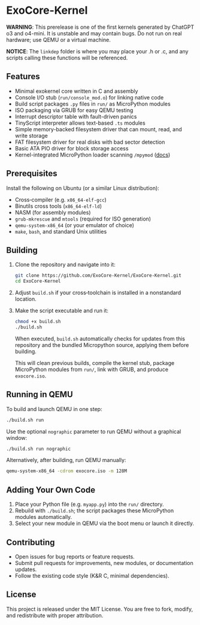 # ExoCore-Kernel

**WARNING**: This prerelease is one of the first kernels generated by ChatGPT o3 and o4-mini. It is unstable and may contain bugs. Do not run on real hardware; use QEMU or a virtual machine.

**NOTICE**: The `linkdep` folder is where you may place your .h or .c, and any scripts calling these functions will be referenced.

## Features

* Minimal exokernel core written in C and assembly
* Console I/O stub (`run/console_mod.o`) for linking native code
* Build script packages `.py` files in `run/` as MicroPython modules
* ISO packaging via GRUB for easy QEMU testing
* Interrupt descriptor table with fault-driven panics
* TinyScript interpreter allows text-based `.ts` modules
* Simple memory-backed filesystem driver that can mount, read, and write storage
* FAT filesystem driver for real disks with bad sector detection
* Basic ATA PIO driver for block storage access
* Kernel-integrated MicroPython loader scanning `/mpymod` ([docs](docs/Kernel-Integrated-Module-Loader.md))

## Prerequisites

Install the following on Ubuntu (or a similar Linux distribution):

* Cross‑compiler (e.g. `x86_64-elf-gcc`)
* Binutils cross tools (`x86_64-elf-ld`)
* NASM (for assembly modules)
* `grub-mkrescue` and `mtools` (required for ISO generation)
* `qemu-system-x86_64` (or your emulator of choice)
* `make`, `bash`, and standard Unix utilities

## Building

1. Clone the repository and navigate into it:

   ```bash
   git clone https://github.com/ExoCore-Kernel/ExoCore-Kernel.git
   cd ExoCore-Kernel
   ```

2. Adjust `build.sh` if your cross‑toolchain is installed in a nonstandard location.

3. Make the script executable and run it:

   ```bash
   chmod +x build.sh
   ./build.sh
   ```

   When executed, `build.sh` automatically checks for updates from this repository and the bundled Micropython source, applying them before building.

   This will clean previous builds, compile the kernel stub, package MicroPython modules from `run/`, link with GRUB, and produce `exocore.iso`.

## Running in QEMU

To build and launch QEMU in one step:

```bash
./build.sh run
```

Use the optional `nographic` parameter to run QEMU without a graphical window:

```bash
./build.sh run nographic
```

Alternatively, after building, run QEMU manually:

```bash
qemu-system-x86_64 -cdrom exocore.iso -m 128M
```

## Adding Your Own Code

1. Place your Python file (e.g. `myapp.py`) into the `run/` directory.
2. Rebuild with `./build.sh`; the script packages these MicroPython modules automatically.
3. Select your new module in QEMU via the boot menu or launch it directly.

## Contributing

* Open issues for bug reports or feature requests.
* Submit pull requests for improvements, new modules, or documentation updates.
* Follow the existing code style (K\&R C, minimal dependencies).

## License

This project is released under the MIT License. You are free to fork, modify, and redistribute with proper attribution.
